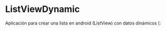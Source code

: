 ListViewDynamic
===============

Aplicación para crear una lista en android (ListView) con datos dinámicos (:
